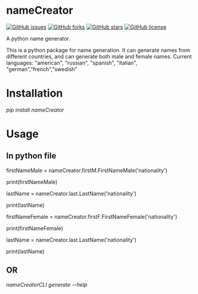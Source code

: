 # nameCreator
[![GitHub issues](https://img.shields.io/github/issues/JHudd435/nameCreator)](https://github.com/JHudd435/nameCreator/issues)
[![GitHub forks](https://img.shields.io/github/forks/JHudd435/nameCreator)](https://github.com/JHudd435/nameCreator/network)
[![GitHub stars](https://img.shields.io/github/stars/JHudd435/nameCreator)](https://github.com/JHudd435/nameCreator/stargazers)
[![GitHub license](https://img.shields.io/github/license/JHudd435/nameCreator)](https://github.com/JHudd435/nameCreator/blob/main/LICENSE)

A python name generator.

This is a python package for name generation. It can generate names from different countries, and can generate both male and female names.
Current languages: "american", "russian", "spanish", "italian", "german","french","swedish"

# Installation
<i>pip install nameCreator</i>

# Usage

## In python file
firstNameMale = nameCreator.firstM.FirstNameMale('nationality')

print(firstNameMale)

lastName = nameCreator.last.LastName('nationality')

print(lastName)

firstNameFemale = nameCreator.firstF.FirstNameFemale('nationality')

print(firstNameFemale)

lastName = nameCreator.last.LastName('nationality')

print(lastName)

## OR
<i>nameCreatorCLI generate --help</i>

